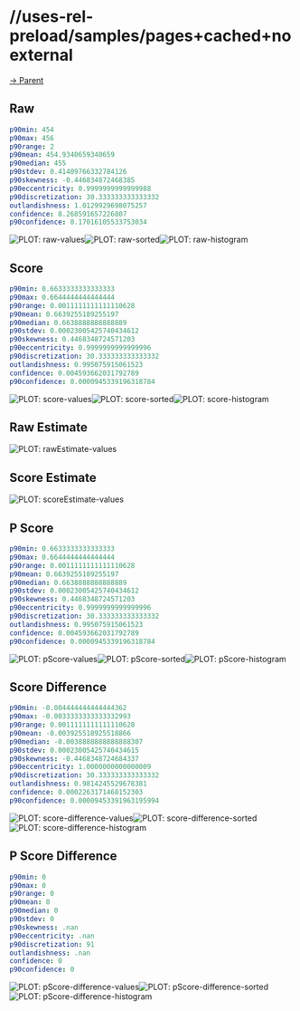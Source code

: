 
# //uses-rel-preload/samples/pages+cached+noexternal

[→ Parent](../..)


## Raw


```yaml
p90min: 454
p90max: 456
p90range: 2
p90mean: 454.9340659340659
p90median: 455
p90stdev: 0.41409766332784126
p90skewness: -0.446834872468385
p90eccentricity: 0.9999999999999988
p90discretization: 30.333333333333332
outlandishness: 1.0129929698075257
confidence: 8.268591657226807
p90confidence: 0.17016105533753034

```

![PLOT: raw-values](./raw/values.svg)![PLOT: raw-sorted](./raw/sorted.svg)![PLOT: raw-histogram](./raw/histogram.svg)
## Score


```yaml
p90min: 0.6633333333333333
p90max: 0.6644444444444444
p90range: 0.0011111111111110628
p90mean: 0.6639255189255197
p90median: 0.6638888888888889
p90stdev: 0.00023005425740434612
p90skewness: 0.4468348724571203
p90eccentricity: 0.9999999999999996
p90discretization: 30.333333333333332
outlandishness: 0.995075915061523
confidence: 0.004593662031792789
p90confidence: 0.0000945339196318784

```

![PLOT: score-values](./score/values.svg)![PLOT: score-sorted](./score/sorted.svg)![PLOT: score-histogram](./score/histogram.svg)
## Raw Estimate

![PLOT: rawEstimate-values](./rawEstimate/values.svg)
## Score Estimate

![PLOT: scoreEstimate-values](./scoreEstimate/values.svg)
## P Score


```yaml
p90min: 0.6633333333333333
p90max: 0.6644444444444444
p90range: 0.0011111111111110628
p90mean: 0.6639255189255197
p90median: 0.6638888888888889
p90stdev: 0.00023005425740434612
p90skewness: 0.4468348724571203
p90eccentricity: 0.9999999999999996
p90discretization: 30.333333333333332
outlandishness: 0.995075915061523
confidence: 0.004593662031792789
p90confidence: 0.0000945339196318784

```

![PLOT: pScore-values](./pScore/values.svg)![PLOT: pScore-sorted](./pScore/sorted.svg)![PLOT: pScore-histogram](./pScore/histogram.svg)
## Score Difference


```yaml
p90min: -0.004444444444444362
p90max: -0.0033333333333332993
p90range: 0.0011111111111110628
p90mean: -0.003925518925518866
p90median: -0.0038888888888888307
p90stdev: 0.00023005425740434615
p90skewness: -0.4468348724684337
p90eccentricity: 1.0000000000000009
p90discretization: 30.333333333333332
outlandishness: 0.9814245529678381
confidence: 0.0002263171468152303
p90confidence: 0.00009453391963195994

```

![PLOT: score-difference-values](./score-difference/values.svg)![PLOT: score-difference-sorted](./score-difference/sorted.svg)![PLOT: score-difference-histogram](./score-difference/histogram.svg)
## P Score Difference


```yaml
p90min: 0
p90max: 0
p90range: 0
p90mean: 0
p90median: 0
p90stdev: 0
p90skewness: .nan
p90eccentricity: .nan
p90discretization: 91
outlandishness: .nan
confidence: 0
p90confidence: 0

```

![PLOT: pScore-difference-values](./pScore-difference/values.svg)![PLOT: pScore-difference-sorted](./pScore-difference/sorted.svg)![PLOT: pScore-difference-histogram](./pScore-difference/histogram.svg)